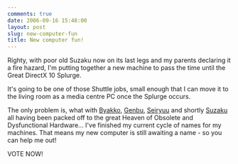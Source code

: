 ```yaml
---
comments: true
date: 2006-09-16 15:48:00
layout: post
slug: new-computer-fun
title: New computer fun!
---
```


Righty, with poor old Suzaku now on its last legs and my parents declaring it a fire hazard, I'm putting together a new machine to pass the time until the Great DirectX 10 Splurge.  

It's going to be one of those Shuttle jobs, small enough that I can move it to the living room as a media centre PC once the Splurge occurs.  

The only problem is, what with <a href="http://en.wikipedia.org/wiki/White_Tiger_(Chinese_constellation)">Byakko</a>, <a href="http://en.wikipedia.org/wiki/Black_Tortoise_(Chinese_constellation)">Genbu</a>, <a href="http://en.wikipedia.org/wiki/Azure_Dragon_(Chinese_constellation)">Seiryuu</a> and shortly <a href="http://en.wikipedia.org/wiki/Vermilion_Bird_(Chinese_constellation)">Suzaku</a> all having been packed off to the great Heaven of Obsolete and Dysfunctional Hardware...  I've finished my current cycle of names for my machines.  That means my new computer is still awaiting a name - so you can help me out!  

VOTE NOW!
